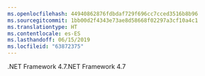 ```yaml
---
ms.openlocfilehash: 44940862876fdbdaf729f696cc7cced3516b8b96
ms.sourcegitcommit: 1bb00d2f4343e73ae8d58668f02297a3cf10a4c1
ms.translationtype: HT
ms.contentlocale: es-ES
ms.lasthandoff: 06/15/2019
ms.locfileid: "63872375"
---
```

<span data-ttu-id="4f855-101">.NET Framework 4.7</span><span class="sxs-lookup"><span data-stu-id="4f855-101">.NET Framework 4.7</span></span>